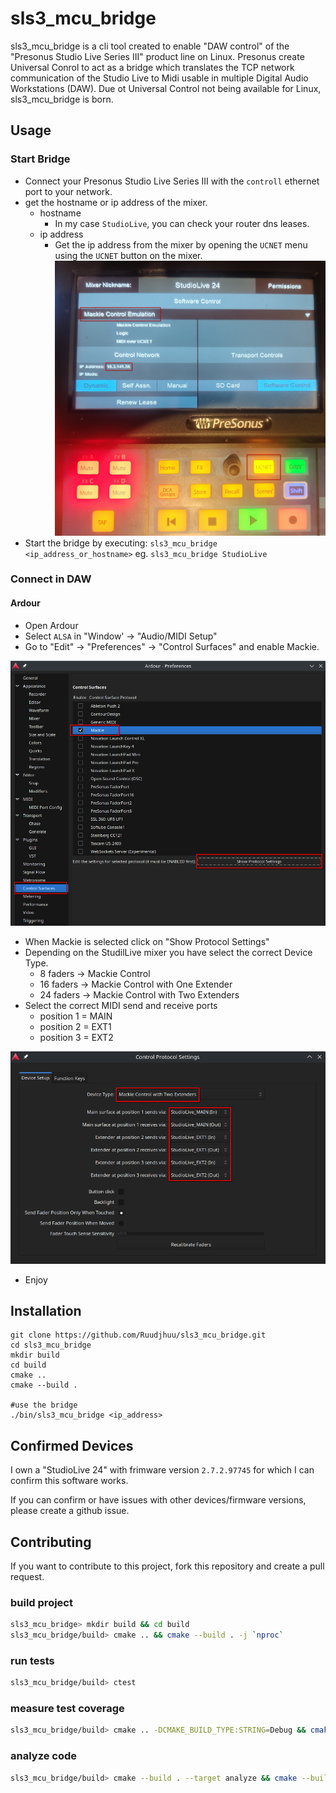 # sls3_mcu_bridge

sls3_mcu_bridge is a cli tool created to enable "DAW control" of the "Presonus Studio Live Series III" product line on Linux. Presonus create Universal Conrol to act as a bridge which translates the TCP network communication of the Studio Live to Midi usable in multiple Digital Audio Workstations (DAW). Due ot Universal Control not being available for Linux, sls3_mcu_bridge is born.

## Usage
### Start Bridge
- Connect your Presonus Studio Live Series III with the `controll` ethernet port to your network.
- get the hostname or ip address of the mixer.
  - hostname
    - In my case `StudioLive`, you can check your router dns leases.
  - ip address
    - Get the ip address from the mixer by opening the `UCNET` menu using the `UCNET` button on the mixer.
    ![alt text](images/sls3_ucnet.png)
- Start the bridge by executing:
 `sls3_mcu_bridge <ip_address_or_hostname>`
 eg.
 `sls3_mcu_bridge StudioLive`

### Connect in DAW
#### Ardour
- Open Ardour
- Select `ALSA` in "Window' -> "Audio/MIDI Setup"
- Go to "Edit" -> "Preferences" -> "Control Surfaces" and enable Mackie.

![Control Surfaces](images/control_surfaces.png)
- When Mackie is selected click on "Show Protocol Settings"
- Depending on the StudilLive mixer you have select the correct Device Type.
  - 8 faders -> Mackie Control
  - 16 faders -> Mackie Control with One Extender
  - 24 faders -> Mackie Control with Two Extenders
- Select the correct MIDI send and receive ports
  - position 1 = MAIN
  - position 2 = EXT1
  - position 3 = EXT2

![Control Protocol](images/control_protocol.png)

- Enjoy
## Installation
```
git clone https://github.com/Ruudjhuu/sls3_mcu_bridge.git
cd sls3_mcu_bridge
mkdir build
cd build
cmake ..
cmake --build .

#use the bridge
./bin/sls3_mcu_bridge <ip_address>
```

## Confirmed Devices
I own a "StudioLive 24" with frimware version `2.7.2.97745` for which I can confirm this software works.

If you can confirm or have issues with other devices/firmware versions, please create a github issue.

## Contributing
If you want to contribute to this project, fork this repository and create a pull request.

### build project
``` bash
sls3_mcu_bridge> mkdir build && cd build
sls3_mcu_bridge/build> cmake .. && cmake --build . -j `nproc`
```

### run tests
```bash
sls3_mcu_bridge/build> ctest
```

### measure test coverage
```bash
sls3_mcu_bridge/build> cmake .. -DCMAKE_BUILD_TYPE:STRING=Debug && cmake --build . -j`nproc` && ctest -T Test -T Coverage
```

### analyze code
```bash
sls3_mcu_bridge/build> cmake --build . --target analyze && cmake --build . --target analyze_report
```